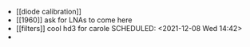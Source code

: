 - [[diode calibration]]
- [[1960]] ask for LNAs to come here
- [[filters]] cool hd3 for carole
  SCHEDULED: <2021-12-08 Wed 14:42>
-